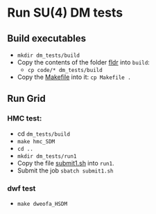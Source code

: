 # Run SU(4) DM tests

## Build executables
- `mkdir dm_tests/build`
- Copy the contents of the folder [fldr](https://github.com/vmos1/su4_dm_grid_lsd/tree/develop/dm_tests/code) into `build`: 
  - `cp code/* dm_tests/build`
- Copy the [Makefile]() into it: `cp Makefile .`
## Run Grid
### HMC test:
- cd `dm_tests/build`
- `make hmc_SDM`
- `cd ..`
- `mkdir dm_tests/run1`
- Copy the file [submit1.sh](https://github.com/vmos1/su4_dm_grid_lsd/blob/develop/dm_tests/run_tioga/submit.sh) into `run1`.
- Submit the job `sbatch submit1.sh`

### dwf test
- `make dweofa_HSDM`
